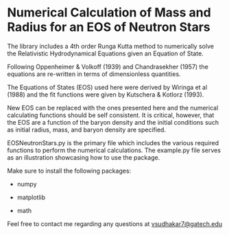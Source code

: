 # Numerical Calculation of Mass and Radius for an EOS of Neutron Stars
The library includes a 4th order Runga Kutta
method to numerically solve the Relativistic Hydrodynamical 
Equations given an Equation of State. 

Following Oppenheimer & Volkoff (1939) and Chandrasekher (1957)
the equations are re-written in terms of dimensionless quantities.

The Equations of States (EOS) used here were derived by Wiringa et al (1988) and the fit
functions were given by Kutschera & Kotlorz (1993).

New EOS can be replaced with the ones presented here and the numerical 
calculating functions should be self consistent. It is critical, however, that the EOS are 
a function of the baryon density and the initial conditions such as initial radius, mass, and
baryon density are specified.

EOSNeutronStars.py is the primary file which includes the various required functions to perform the numerical calculations. The example.py file serves as an illustration showcasing how to use the package.

Make sure to install the following packages:

  - numpy

  - matplotlib

  - math

Feel free to contact me regarding any questions at vsudhakar7@gatech.edu
